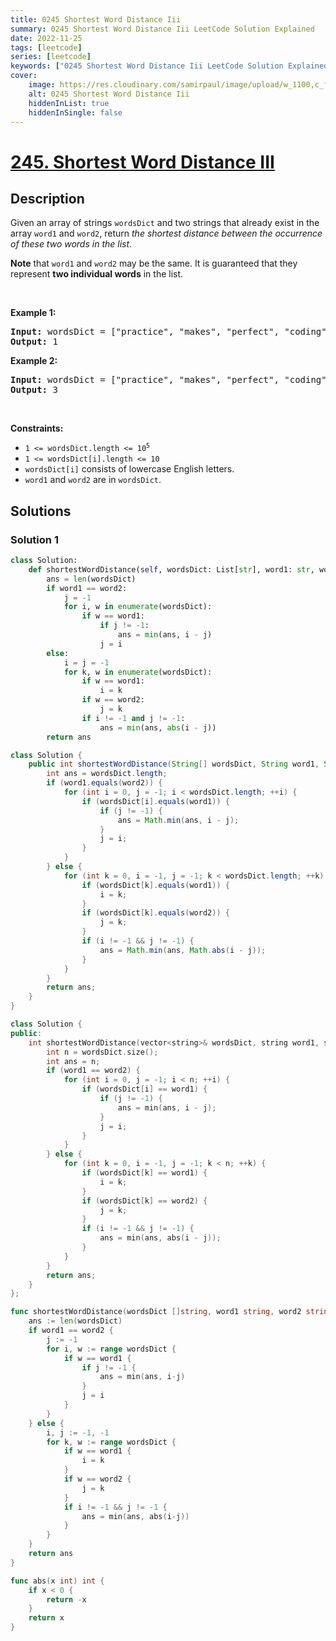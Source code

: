 ```yaml
---
title: 0245 Shortest Word Distance Iii
summary: 0245 Shortest Word Distance Iii LeetCode Solution Explained
date: 2022-11-25
tags: [leetcode]
series: [leetcode]
keywords: ["0245 Shortest Word Distance Iii LeetCode Solution Explained in all languages", "0245 Shortest Word Distance Iii", "LeetCode", "leetcode solution in Python3 C++ Java Go PHP Ruby Swift TypeScript Rust C# JavaScript C", "GeeksforGeeks", "InterviewBit", "Coding Ninjas", "HackerRank", "HackerEarth", "CodeChef", "TopCoder", "AlgoExpert", "freeCodeCamp", "Codeforces", "GitHub", "AtCoder", "Samir Paul"]
cover:
    image: https://res.cloudinary.com/samirpaul/image/upload/w_1100,c_fit,co_rgb:FFFFFF,l_text:Arial_75_bold:0245 Shortest Word Distance Iii - Solution Explained/problem-solving.webp
    alt: 0245 Shortest Word Distance Iii
    hiddenInList: true
    hiddenInSingle: false
---
```



# [245. Shortest Word Distance III](https://leetcode.com/problems/shortest-word-distance-iii)


## Description

<p>Given an array of strings <code>wordsDict</code> and two strings that already exist in the array <code>word1</code> and <code>word2</code>, return <em>the shortest distance between the occurrence of these two words in the list</em>.</p>

<p><strong>Note</strong> that <code>word1</code> and <code>word2</code> may be the same. It is guaranteed that they represent <strong>two individual words</strong> in the list.</p>

<p>&nbsp;</p>
<p><strong class="example">Example 1:</strong></p>
<pre><strong>Input:</strong> wordsDict = ["practice", "makes", "perfect", "coding", "makes"], word1 = "makes", word2 = "coding"
<strong>Output:</strong> 1
</pre><p><strong class="example">Example 2:</strong></p>
<pre><strong>Input:</strong> wordsDict = ["practice", "makes", "perfect", "coding", "makes"], word1 = "makes", word2 = "makes"
<strong>Output:</strong> 3
</pre>
<p>&nbsp;</p>
<p><strong>Constraints:</strong></p>

<ul>
	<li><code>1 &lt;= wordsDict.length &lt;= 10<sup>5</sup></code></li>
	<li><code>1 &lt;= wordsDict[i].length &lt;= 10</code></li>
	<li><code>wordsDict[i]</code> consists of lowercase English letters.</li>
	<li><code>word1</code> and <code>word2</code> are in <code>wordsDict</code>.</li>
</ul>

## Solutions

### Solution 1

<!-- tabs:start -->

```python
class Solution:
    def shortestWordDistance(self, wordsDict: List[str], word1: str, word2: str) -> int:
        ans = len(wordsDict)
        if word1 == word2:
            j = -1
            for i, w in enumerate(wordsDict):
                if w == word1:
                    if j != -1:
                        ans = min(ans, i - j)
                    j = i
        else:
            i = j = -1
            for k, w in enumerate(wordsDict):
                if w == word1:
                    i = k
                if w == word2:
                    j = k
                if i != -1 and j != -1:
                    ans = min(ans, abs(i - j))
        return ans
```

```java
class Solution {
    public int shortestWordDistance(String[] wordsDict, String word1, String word2) {
        int ans = wordsDict.length;
        if (word1.equals(word2)) {
            for (int i = 0, j = -1; i < wordsDict.length; ++i) {
                if (wordsDict[i].equals(word1)) {
                    if (j != -1) {
                        ans = Math.min(ans, i - j);
                    }
                    j = i;
                }
            }
        } else {
            for (int k = 0, i = -1, j = -1; k < wordsDict.length; ++k) {
                if (wordsDict[k].equals(word1)) {
                    i = k;
                }
                if (wordsDict[k].equals(word2)) {
                    j = k;
                }
                if (i != -1 && j != -1) {
                    ans = Math.min(ans, Math.abs(i - j));
                }
            }
        }
        return ans;
    }
}
```

```cpp
class Solution {
public:
    int shortestWordDistance(vector<string>& wordsDict, string word1, string word2) {
        int n = wordsDict.size();
        int ans = n;
        if (word1 == word2) {
            for (int i = 0, j = -1; i < n; ++i) {
                if (wordsDict[i] == word1) {
                    if (j != -1) {
                        ans = min(ans, i - j);
                    }
                    j = i;
                }
            }
        } else {
            for (int k = 0, i = -1, j = -1; k < n; ++k) {
                if (wordsDict[k] == word1) {
                    i = k;
                }
                if (wordsDict[k] == word2) {
                    j = k;
                }
                if (i != -1 && j != -1) {
                    ans = min(ans, abs(i - j));
                }
            }
        }
        return ans;
    }
};
```

```go
func shortestWordDistance(wordsDict []string, word1 string, word2 string) int {
	ans := len(wordsDict)
	if word1 == word2 {
		j := -1
		for i, w := range wordsDict {
			if w == word1 {
				if j != -1 {
					ans = min(ans, i-j)
				}
				j = i
			}
		}
	} else {
		i, j := -1, -1
		for k, w := range wordsDict {
			if w == word1 {
				i = k
			}
			if w == word2 {
				j = k
			}
			if i != -1 && j != -1 {
				ans = min(ans, abs(i-j))
			}
		}
	}
	return ans
}

func abs(x int) int {
	if x < 0 {
		return -x
	}
	return x
}
```

<!-- tabs:end -->

<!-- end -->
